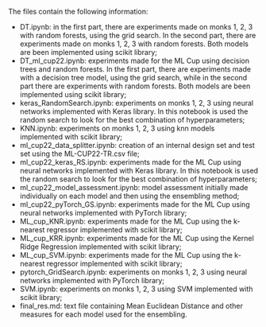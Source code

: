 The files contain the following information:
- DT.ipynb: in the first part, there are experiments made on monks 1, 2, 3 with random forests, using the grid search. In the second part, there are experiments made on monks 1, 2, 3 with random forests. Both models are been implemented using scikit library;
- DT_ml_cup22.ipynb: experiments made for the ML Cup using decision trees and random forests. In the first part, there are experiments made with a decision tree model, using the grid search, while in the second part there are experiments with random forests. Both models are been implemented using scikit library;
- keras_RandomSearch.ipynb: experiments on monks 1, 2, 3 using neural networks implemented with Keras library. In this notebook is used the random search to look for the best combination of hyperparameters;
- KNN.ipynb: experiments on monks 1, 2, 3 using knn models implemented with scikit library;
- ml_cup22_data_splitter.ipynb: creation of an internal design set and test set using the ML-CUP22-TR.csv file;
- ml_cup22_keras_RS.ipynb: experiments made for the ML Cup using neural networks implemented with Keras library. In this notebook is used the random search to look for the best combination of hyperparameters;
- ml_cup22_model_assessment.ipynb: model assessment initially made individually on each model and then using the ensembling method;
- ml_cup22_pyTorch_GS.ipynb: experiments made for the ML Cup using neural networks implemented with PyTorch library;
- ML_cup_KNR.ipynb: experiments made for the ML Cup using the k-nearest regressor implemented with scikit library;
- ML_cup_KRR.ipynb: experiments made for the ML Cup using the Kernel Ridge Regression implemented with scikit library;
- ML_cup_SVM.ipynb: experiments made for the ML Cup using the k-nearest regressor implemented with scikit library;
- pytorch_GridSearch.ipynb: experiments on monks 1, 2, 3 using neural networks implemented with PyTorch library;
- SVM.ipynb: experiments on monks 1, 2, 3 using SVM implemented with scikit library;
- final_res.md: text file containing Mean Euclidean Distance and other measures for each model used for the ensembling.